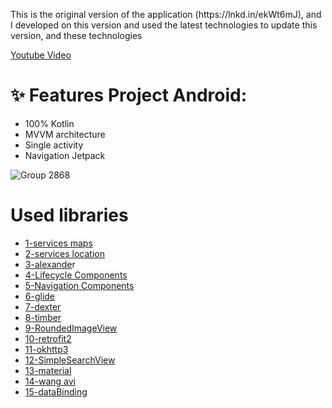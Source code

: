 <p>This is the original version of the application (https://lnkd.in/ekWt6mJ), and I developed on this version and used the latest technologies to update this version, and these technologies</p> 

<a href="https://www.youtube.com/watch?v=tFJ29Kbf0sw&list=PLIf5OoJZjgrA7YJFlhGxLSQxvlngW2MOV&index=4&ab_channel=NoorEl-Nahhal" rel="nofollow">Youtube Video</a> </br>

# ✨ Features Project Android:
- 100% Kotlin
- MVVM architecture
- Single activity
- Navigation Jetpack

![Group 2868](https://user-images.githubusercontent.com/41232970/94457297-09cfeb80-01bd-11eb-8614-81a800b140ed.png)

# Used libraries
- <a href="https://github.com/googlemaps/google-maps-services-java" rel="nofollow">1-services maps</a> </br>
- <a href="https://github.com/android/location-samples" rel="nofollow">2-services location</a></br>
- <a href="https://github.com/jd-alexander/Google-Directions-Android" rel="nofollow">3-alexande</a>r</br>
- <a href="https://developer.android.com/jetpack/androidx/releases/lifecycle" rel="nofollow">4-Lifecycle Components</a></br>
- <a href="https://developer.android.com/guide/navigation/navigation-getting-started" rel="nofollow">5-Navigation Components</a></br>
- <a href="https://github.com/bumptech/glide" rel="nofollow">6-glide</a></br>
- <a href="https://github.com/Karumi/Dexter" rel="nofollow">7-dexter</a></br>
- <a href="https://github.com/JakeWharton/timber" rel="nofollow">8-timber</a></br>
- <a href="https://github.com/vinc3m1/RoundedImageView" rel="nofollow">9-RoundedImageView</a></br>
- <a href="https://github.com/square/retrofit" rel="nofollow">10-retrofit2</a></br>
- <a href="https://github.com/square/okhttp" rel="nofollow">11-okhttp3</a></br>
- <a href="https://github.com/Ferfalk/SimpleSearchView" rel="nofollow">12-SimpleSearchView</a></br>
- <a href="https://github.com/material-components/material-components-android" rel="nofollow">13-material</a></br>
- <a href="https://github.com/81813780/AVLoadingIndicatorView" rel="nofollow">14-wang avi</a></br>
- <a href="https://github.com/nemamayank/DataBinding" rel="nofollow">15-dataBinding</a></br> 
